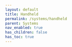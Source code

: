 ```yaml
---
layout: default
title: Handheld
permalink: /systems/handheld
parent: Systems
nav_enabled: true
has_children: false
has_toc: true
---
```

